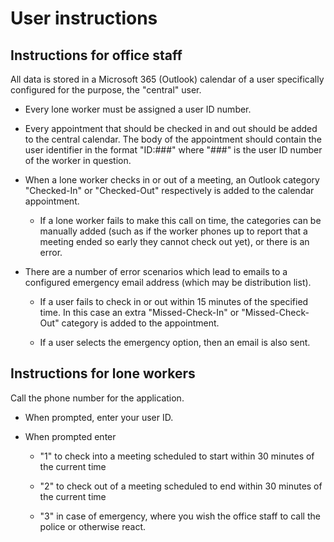 # User instructions

## Instructions for office staff

All data is stored in a Microsoft 365 (Outlook) calendar of a user specifically configured for the purpose, the "central" user.

- Every lone worker must be assigned a user ID number.

- Every appointment that should be checked in and out should be added to the central calendar. The body of the appointment should contain the user identifier in the format "ID:###" where "###" is the user ID number of the worker in question.

- When a lone worker checks in or out of a meeting, an Outlook category "Checked-In" or "Checked-Out" respectively is added to the calendar appointment.

    - If a lone worker fails to make this call on time, the categories can be manually added (such as if the worker phones up to report that a meeting ended so early they cannot check out yet), or there is an error.

- There are a number of error scenarios which lead to emails to a configured emergency email address (which may be distribution list).

    - If a user fails to check in or out within 15 minutes of the specified time. In this case an extra "Missed-Check-In" or "Missed-Check-Out" category is added to the appointment.

    - If a user selects the emergency option, then an email is also sent.

## Instructions for lone workers

Call the phone number for the application.

- When prompted, enter your user ID.

- When prompted enter

    - "1" to check into a meeting scheduled to start within 30 minutes of the current time

    - "2" to check out of a meeting scheduled to end within 30 minutes of the current time

    - "3" in case of emergency, where you wish the office staff to call the police or otherwise react.
